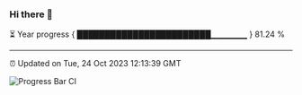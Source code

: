 ### Hi there 👋

⏳ Year progress { ████████████████████████▁▁▁▁▁▁ } 81.24 %

---

⏰ Updated on Tue, 24 Oct 2023 12:13:39 GMT

![Progress Bar CI](https://github.com/Shyam-Makwana/GitHub-Actions-Demo/workflows/Progress%20Bar%20CI/badge.svg)

